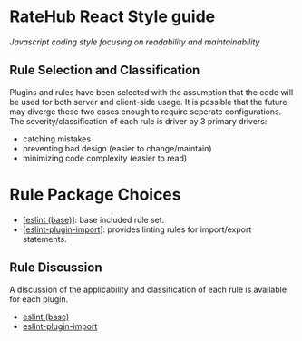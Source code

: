 # RateHub React Style guide
*Javascript coding style focusing on readability and maintainability*

## Rule Selection and Classification
Plugins and rules have been selected with the assumption that the code will be used for both server and client-side usage.  It is possible that the future may diverge these two cases enough to require seperate configurations.  The severity/classification of each rule is driver by 3 primary drivers:
* catching mistakes
* preventing bad design (easier to change/maintain)
* minimizing code complexity (easier to read)

# Rule Package Choices
* [[eslint (base)]](https://eslint.org/docs/rules/): base included rule set.
* [[eslint-plugin-import]](https://www.npmjs.com/package/eslint-plugin-import): provides linting rules for import/export statements.

## Rule Discussion
A discussion of the applicability and classification of each rule is available for each plugin.
* [eslint (base)](https://github.com/ratehub/code-style/tree/master/javascript/rules/base.md)
* [eslint-plugin-import](https://github.com/ratehub/code-style/tree/master/javascript/rules/import.md)